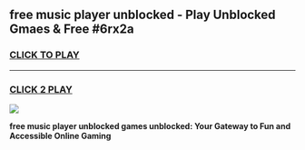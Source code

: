 
## free music player unblocked - Play Unblocked Gmaes & Free #6rx2a
<h3>
<a href="https://news.freeplayer.one?title=free_music_player_unblocked&ref=24F">CLICK TO PLAY</a></h3>
<hr>

<h3>
<a href="https://news.freeplayer.one?title=free_music_player_unblocked&ref=24F">CLICK 2 PLAY</a>
  
</h3>

<a href="https://news.freeplayer.one?title=free_music_player_unblocked&ref=24F/"><img src="https://clearcache.store/games.png"></a>


**free music player unblocked games unblocked: Your Gateway to Fun and Accessible Online Gaming**
